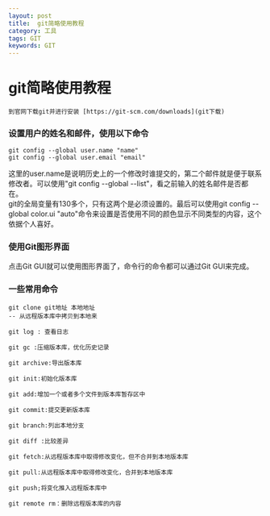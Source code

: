 ```yaml
---
layout: post
title:  git简略使用教程
category: 工具
tags: GIT
keywords: GIT
---
```


# git简略使用教程  
	到官网下载git并进行安装 [https://git-scm.com/downloads](git下载)  

### 设置用户的姓名和邮件，使用以下命令 
	git config --global user.name "name"  
	git config --global user.email "email"  
这里的user.name是说明历史上的一个修改时谁提交的，第二个邮件就是便于联系修改者。可以使用"git config --global --list"，看之前输入的姓名邮件是否都在。  
git的全局变量有130多个，只有这两个是必须设置的。最后可以使用git config --global color.ui "auto"命令来设置是否使用不同的颜色显示不同类型的内容，这个依据个人喜好。

### 使用Git图形界面  
点击Git GUI就可以使用图形界面了，命令行的命令都可以通过Git GUI来完成。

### 一些常用命令

	git clone git地址 本地地址   
	-- 从远程版本库中拷贝到本地来  

	git log : 查看日志

	git gc :压缩版本库，优化历史记录

	git archive:导出版本库

	git init:初始化版本库

	git add:增加一个或者多个文件到版本库暂存区中

	git commit:提交更新版本库

	git branch:列出本地分支

	git diff :比较差异

	git fetch:从远程版本库中取得修改变化，但不合并到本地版本库

	git pull:从远程版本库中取得修改变化，合并到本地版本库

	git push;将变化推入远程版本库中

	git remote rm：删除远程版本库的内容
